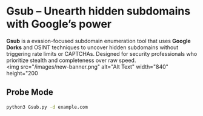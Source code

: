 # Gsub –  Unearth hidden subdomains with Google’s power 
**Gsub** is a evasion-focused subdomain enumeration tool that uses **Google Dorks** and OSINT techniques to uncover hidden subdomains without triggering rate limits or CAPTCHAs. Designed for security professionals who prioritize stealth and completeness over raw speed.  
<img src="/images/new-banner.png" alt="Alt Text" width="840" height="200
## Probe Mode
```bash
python3 Gsub.py -d example.com
```
